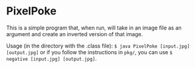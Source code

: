 # PixelPoke

This is a simple program that, when run, will take in an image file as an argument and create an inverted version of that image.

Usage (in the directory with the .class file): `$ java PixelPoke [input.jpg] [output.jpg]` or if you follow the instructions in `pkg/`, you can use `$ negative [input.jpg] [output.jpg]`.
